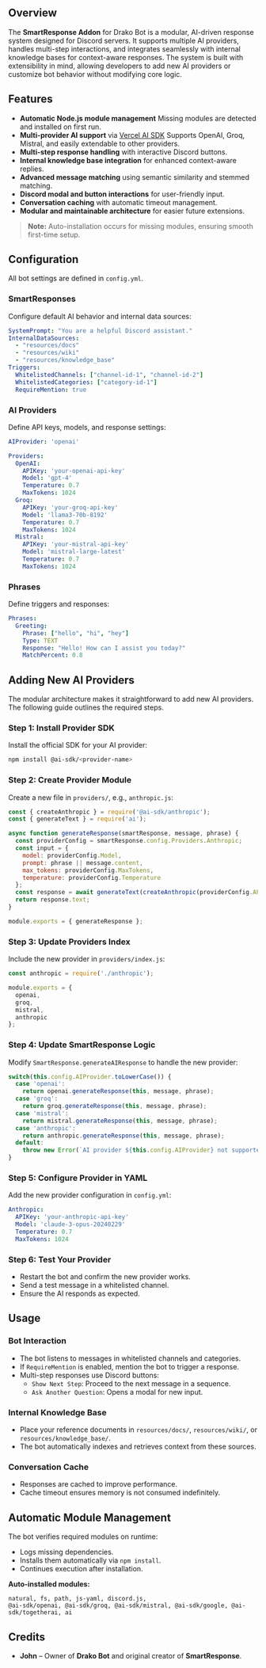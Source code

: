 ## Overview

The **SmartResponse Addon** for Drako Bot is a modular, AI-driven response system designed for Discord servers. It supports multiple AI providers, handles multi-step interactions, and integrates seamlessly with internal knowledge bases for context-aware responses. The system is built with extensibility in mind, allowing developers to add new AI providers or customize bot behavior without modifying core logic.

## Features

- **Automatic Node.js module management** Missing modules are detected and installed on first run.
- **Multi-provider AI support** via [Vercel AI SDK](https://sdk.vercel.ai/docs/providers) Supports OpenAI, Groq, Mistral, and easily extendable to other providers.
- **Multi-step response handling** with interactive Discord buttons.
- **Internal knowledge base integration** for enhanced context-aware replies.
- **Advanced message matching** using semantic similarity and stemmed matching.
- **Discord modal and button interactions** for user-friendly input.
- **Conversation caching** with automatic timeout management.
- **Modular and maintainable architecture** for easier future extensions.

> **Note:** Auto-installation occurs for missing modules, ensuring smooth first-time setup.

## Configuration

All bot settings are defined in `config.yml`.

### **SmartResponses**

Configure default AI behavior and internal data sources:

```yaml
SystemPrompt: "You are a helpful Discord assistant."
InternalDataSources:
  - "resources/docs"
  - "resources/wiki"
  - "resources/knowledge_base"
Triggers:
  WhitelistedChannels: ["channel-id-1", "channel-id-2"]
  WhitelistedCategories: ["category-id-1"]
  RequireMention: true
```

### **AI Providers**

Define API keys, models, and response settings:

```yaml
AIProvider: 'openai'

Providers:
  OpenAI:
    APIKey: 'your-openai-api-key'
    Model: 'gpt-4'
    Temperature: 0.7
    MaxTokens: 1024
  Groq:
    APIKey: 'your-groq-api-key'
    Model: 'llama3-70b-8192'
    Temperature: 0.7
    MaxTokens: 1024
  Mistral:
    APIKey: 'your-mistral-api-key'
    Model: 'mistral-large-latest'
    Temperature: 0.7
    MaxTokens: 1024
```

### **Phrases**

Define triggers and responses:

```yaml
Phrases:
  Greeting:
    Phrase: ["hello", "hi", "hey"]
    Type: TEXT
    Response: "Hello! How can I assist you today?"
    MatchPercent: 0.8
```

## Adding New AI Providers

The modular architecture makes it straightforward to add new AI providers. The following guide outlines the required steps.

### **Step 1: Install Provider SDK**

Install the official SDK for your AI provider:

```bash
npm install @ai-sdk/<provider-name>
```

### **Step 2: Create Provider Module**

Create a new file in `providers/`, e.g., `anthropic.js`:

```javascript
const { createAnthropic } = require('@ai-sdk/anthropic');
const { generateText } = require('ai');

async function generateResponse(smartResponse, message, phrase) {
  const providerConfig = smartResponse.config.Providers.Anthropic;
  const input = {
    model: providerConfig.Model,
    prompt: phrase || message.content,
    max_tokens: providerConfig.MaxTokens,
    temperature: providerConfig.Temperature
  };
  const response = await generateText(createAnthropic(providerConfig.APIKey), input);
  return response.text;
}

module.exports = { generateResponse };
```

### **Step 3: Update Providers Index**

Include the new provider in `providers/index.js`:

```javascript
const anthropic = require('./anthropic');

module.exports = {
  openai,
  groq,
  mistral,
  anthropic
};
```

### **Step 4: Update SmartResponse Logic**

Modify `SmartResponse.generateAIResponse` to handle the new provider:

```javascript
switch(this.config.AIProvider.toLowerCase()) {
  case 'openai':
    return openai.generateResponse(this, message, phrase);
  case 'groq':
    return groq.generateResponse(this, message, phrase);
  case 'mistral':
    return mistral.generateResponse(this, message, phrase);
  case 'anthropic':
    return anthropic.generateResponse(this, message, phrase);
  default:
    throw new Error(`AI provider ${this.config.AIProvider} not supported`);
}
```

### **Step 5: Configure Provider in YAML**

Add the new provider configuration in `config.yml`:

```yaml
Anthropic:
  APIKey: 'your-anthropic-api-key'
  Model: 'claude-3-opus-20240229'
  Temperature: 0.7
  MaxTokens: 1024
```

### **Step 6: Test Your Provider**

- Restart the bot and confirm the new provider works.
- Send a test message in a whitelisted channel.
- Ensure the AI responds as expected.

## Usage

### **Bot Interaction**

- The bot listens to messages in whitelisted channels and categories.
- If `RequireMention` is enabled, mention the bot to trigger a response.
- Multi-step responses use Discord buttons:
  - `Show Next Step`: Proceed to the next message in a sequence.
  - `Ask Another Question`: Opens a modal for new input.

### **Internal Knowledge Base**

- Place your reference documents in `resources/docs/`, `resources/wiki/`, or `resources/knowledge_base/`.
- The bot automatically indexes and retrieves context from these sources.

### **Conversation Cache**

- Responses are cached to improve performance.
- Cache timeout ensures memory is not consumed indefinitely.

## Automatic Module Management

The bot verifies required modules on runtime:

- Logs missing dependencies.
- Installs them automatically via `npm install`.
- Continues execution after installation.

**Auto-installed modules:**

```
natural, fs, path, js-yaml, discord.js,
@ai-sdk/openai, @ai-sdk/groq, @ai-sdk/mistral, @ai-sdk/google, @ai-sdk/togetherai, ai
```

## Credits

- **John** – Owner of **Drako Bot** and original creator of **SmartResponse**.
